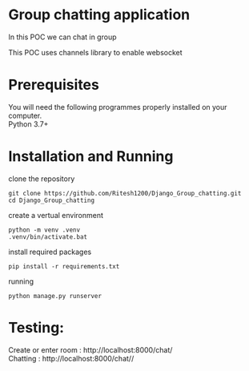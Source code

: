 # Group chatting application
In this POC we can chat in group

This POC uses channels library to enable websocket <br>
  
# Prerequisites
You will need the following programmes properly installed on your computer.<br>
Python 3.7+

# Installation and Running

clone the repository
```
git clone https://github.com/Ritesh1200/Django_Group_chatting.git
cd Django_Group_chatting
```
create a vertual environment
```
python -m venv .venv
.venv/bin/activate.bat
```
install required packages
```
pip install -r requirements.txt
```
running
```
python manage.py runserver
```

# Testing:
Create or enter room : http://localhost:8000/chat/ <br>
Chatting : http://localhost:8000/chat/<roomname>/<username>  <br>